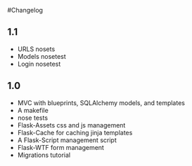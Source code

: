 #Changelog

## 1.1

* URLS nosets
* Models nosetest
* Login nosetest

## 1.0

* MVC with blueprints, SQLAlchemy models, and templates
* A makefile
* nose tests
* Flask-Assets css and js management
* Flask-Cache for caching jinja templates
* A Flask-Script management script
* Flask-WTF form management
* Migrations tutorial